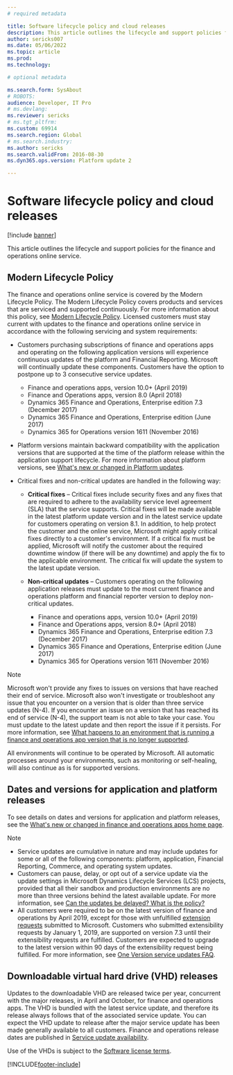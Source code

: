 ```yaml
---
# required metadata

title: Software lifecycle policy and cloud releases
description: This article outlines the lifecycle and support policies for the finance and operations online service.
author: sericks007
ms.date: 05/06/2022
ms.topic: article
ms.prod: 
ms.technology: 

# optional metadata

ms.search.form: SysAbout
# ROBOTS: 
audience: Developer, IT Pro
# ms.devlang: 
ms.reviewer: sericks
# ms.tgt_pltfrm: 
ms.custom: 69914
ms.search.region: Global
# ms.search.industry: 
ms.author: sericks
ms.search.validFrom: 2016-08-30
ms.dyn365.ops.version: Platform update 2

---
```


# Software lifecycle policy and cloud releases

[!include [banner](../includes/banner.md)]

This article outlines the lifecycle and support policies for the finance and operations online service.

## Modern Lifecycle Policy
The finance and operations online service is covered by the Modern Lifecycle Policy. The Modern Lifecycle Policy covers products and services that are serviced and supported continuously. For more information about this policy, see [Modern Lifecycle Policy](https://support.microsoft.com/help/30881). Licensed customers must stay current with updates to the finance and operations online service in accordance with the following servicing and system requirements:

- Customers purchasing subscriptions of finance and operations apps and operating on the following application versions will experience continuous updates of the platform and Financial Reporting. Microsoft will continually update these components. Customers have the option to postpone up to 3 consecutive service updates.
    - Finance and operations apps, version 10.0+ (April 2019)
    - Finance and Operations apps, version 8.0 (April 2018)
    - Dynamics 365 Finance and Operations, Enterprise edition 7.3 (December 2017)   
    - Dynamics 365 Finance and Operations, Enterprise edition (June 2017)
    - Dynamics 365 for Operations version 1611 (November 2016)
    

- Platform versions maintain backward compatibility with the application versions that are supported at the time of the platform release within the application support lifecycle. For more information about platform versions, see [What's new or changed in Platform updates](../get-started/whats-new-home-page.md).

- Critical fixes and non-critical updates are handled in the following way:

    - **Critical fixes** – Critical fixes include security fixes and any fixes that are required to adhere to the availability service level agreement (SLA) that the service supports. Critical fixes will be made available in the latest platform update version and in the latest service update for customers operating on version 8.1. In addition, to help protect the customer and the online service, Microsoft might apply critical fixes directly to a customer's environment. If a critical fix must be applied, Microsoft will notify the customer about the required downtime window (if there will be any downtime) and apply the fix to the applicable environment. The critical fix will update the system to the latest update version.

    - **Non-critical updates** – Customers operating on the following application releases must update to the most current finance and operations platform and financial reporter version to deploy non-critical updates. 
    
      - Finance and operations apps, version 10.0+ (April 2019)
      - Finance and Operations apps, version 8.0+ (April 2018)
      - Dynamics 365 Finance and Operations, Enterprise edition 7.3 (December 2017)   
      - Dynamics 365 Finance and Operations, Enterprise edition (June 2017)
      - Dynamics 365 for Operations version 1611 (November 2016)          

> [!NOTE]
> Microsoft won't provide any fixes to issues on versions that have reached their end of service. Microsoft also won't investigate or troubleshoot any issue that you encounter on a version that is older than three service updates (N-4). If you encounter an issue on a version that has reached its end of service (N-4), the support team is not able to take your case. You must update to the latest update and then report the issue if it persists. For more information, see [What happens to an environment that is running a finance and operations app version that is no longer supported](../../fin-ops/get-started/one-version.md#what-happens-to-an-environment-that-is-running-a-finance-and-operations-app-version-that-is-no-longer-supported).
>
> All environments will continue to be operated by Microsoft. All automatic processes around your environments, such as monitoring or self-healing, will also continue as is for supported versions.

## Dates and versions for application and platform releases

To see details on dates and versions for application and platform releases, see the [What's new or changed in finance and operations apps home page](../../fin-ops/get-started/whats-new-changed.md).

> [!NOTE]
> -  Service updates are cumulative in nature and may include updates for some or all of the following components:  platform, application, Financial Reporting, Commerce, and operating system updates. 
> -  Customers can pause, delay, or opt out of a service update via the update settings in Microsoft Dynamics Lifecycle Services (LCS) projects, provided that all their sandbox and production environments are no more than three versions behind the latest available update. For more information, see [Can the updates be delayed? What is the policy?](../../fin-ops/get-started/one-version.md#can-the-updates-be-delayed-what-is-the-policy)
> -  All customers were required to be on the latest version of finance and operations by April 2019, except for those with unfulfilled [extension requests](../extensibility/extensibility-home-page.md) submitted to Microsoft. Customers who submitted extensibility requests by January 1, 2019, are supported on version 7.3 until their extensibility requests are fulfilled. Customers are expected to upgrade to the latest version within 90 days of the extensibility request being fulfilled. For more information, see [One Version service updates FAQ](../../fin-ops/get-started/one-version.md). 

## Downloadable virtual hard drive (VHD) releases
Updates to the downloadable VHD are released twice per year, concurrent with the major releases, in April and October, for finance and operations apps. The VHD is bundled with the latest service update, and therefore its release always follows that of the associated service update. You can expect the VHD update to release after the major service update has been made generally available to all customers. Finance and operations release dates are published in [Service update availability](../../fin-ops/get-started/public-preview-releases.md#targeted-release-schedule-dates-subject-to-change).

Use of the VHDs is subject to the [Software license terms](https://go.microsoft.com/fwlink/?linkid=851163).


[!INCLUDE[footer-include](../../../includes/footer-banner.md)]

